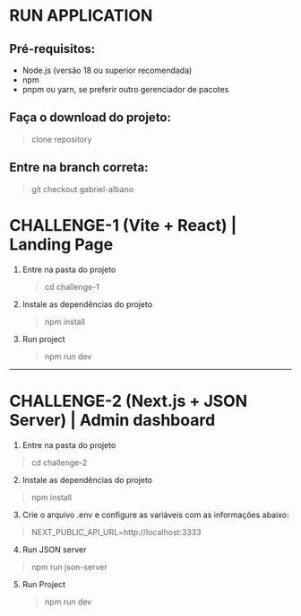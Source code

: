 # RUN APPLICATION

## Pré-requisitos:

- Node.js (versão 18 ou superior recomendada)
- npm
- pnpm ou yarn, se preferir outro gerenciador de pacotes

## Faça o download do projeto:

> clone repository

## Entre na branch correta:

> git checkout gabriel-albano

# CHALLENGE-1 (Vite + React) | Landing Page

1. Entre na pasta do projeto

   > cd challenge-1

2. Instale as dependências do projeto

   > npm install

3. Run project

   > npm run dev

---

# CHALLENGE-2 (Next.js + JSON Server) | Admin dashboard

1. Entre na pasta do projeto

> cd challenge-2

2. Instale as dependências do projeto

> npm install

3. Crie o arquivo .env e configure as variáveis com as informações abaixo:
  > NEXT_PUBLIC_API_URL=http://localhost:3333

4. Run JSON server

> npm run json-server

5. Run Project
   > npm run dev
